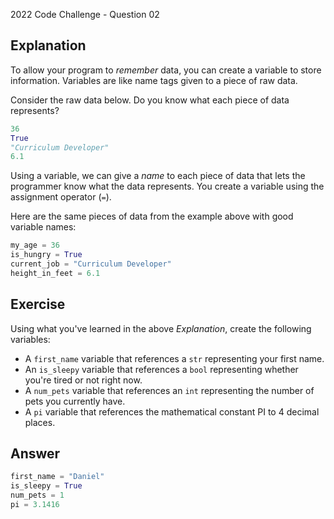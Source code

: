 2022 Code Challenge - Question 02

## Explanation

To allow your program to *remember* data, you can create a variable to store 
information. Variables are like name tags given to a piece of raw data.

Consider the raw data below. Do you know what each piece of data represents?

```python
36
True
"Curriculum Developer"
6.1
```

Using a variable, we can give a *name* to each piece of data that lets the programmer
know what the data represents. You create a variable using the assignment operator (`=`).

Here are the same pieces of data from the example above with good variable names:

```python
my_age = 36
is_hungry = True
current_job = "Curriculum Developer"
height_in_feet = 6.1
```

## Exercise

Using what you've learned in the above *Explanation*, create the following variables:
- A `first_name` variable that references a `str` representing your first name.
- An `is_sleepy` variable that references a `bool` representing whether you're tired or not right now.
- A `num_pets` variable that references an `int` representing the number of pets you currently have.
- A `pi` variable that references the mathematical constant PI to 4 decimal places.

## Answer

```python
first_name = "Daniel"
is_sleepy = True
num_pets = 1
pi = 3.1416
```


